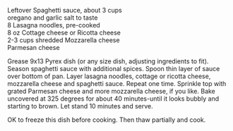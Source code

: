 ---
---

Leftover Spaghetti sauce, about 3 cups  
oregano and garlic salt to taste  
8 Lasagna noodles, pre-cooked  
8 oz Cottage cheese or Ricotta cheese  
2-3 cups shredded Mozzarella cheese  
Parmesan cheese 

Grease 9x13 Pyrex dish (or any size dish, adjusting ingredients to fit). Season spaghetti sauce 
with additional spices. Spoon thin layer of sauce over bottom of pan. Layer lasagna noodles, 
cottage or ricotta cheese, mozzarella cheese and spaghetti sauce. Repeat one time. Sprinkle 
top with grated Parmesan cheese and more mozzarella cheese, if you like. Bake uncovered at 
325 degrees for about 40 minutes-until it looks bubbly and starting to brown. Let stand 10 
minutes and serve. 

OK to freeze this dish before cooking. Then thaw partially and cook.